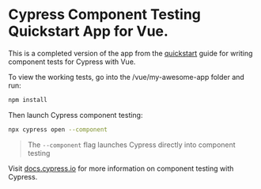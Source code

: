 # Cypress Component Testing Quickstart App for Vue.

This is a completed version of the app from the
[quickstart](https://docs.cypress.io/guides/component-testing/vue/quickstart)
guide for writing component tests for Cypress with Vue.

To view the working tests, go into the /vue/my-awesome-app folder and run:

```bash
npm install
```

Then launch Cypress component testing:

```bash
npx cypress open --component
```

> The `--component` flag launches Cypress directly into component testing

Visit [docs.cypress.io](https://docs.cypress.io) for more information on
component testing with Cypress.
